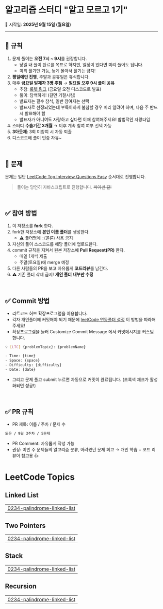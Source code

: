 # 알고리즘 스터디 "알고 모르고 1기"

📅 시작일: **2025년 9월 15일 (월요일)**

---

## 🚩 규칙

1. 문제 풀이는 **오전 7시 ~ 9시**를 권장합니다.
   - 당일 내 풀이 완료를 목표로 하지만, 일정이 있다면 미리 풀어도 됩니다.
   - 미리 풀기만 가능, 늦게 몰아서 풀기는 금지!
3. **평일에만 진행**, 주말과 공휴일은 휴식합니다.
4. 매주 **금요일 발제자 3명 추첨** → **일요일 오후 9시 풀이 공유**  
   - 추첨: [룰렛 링크](https://lazygyu.github.io/roulette/) (금요일 오전 디스코드로 발표)  
   - 풀이: 담백하게! (길면 기절시킴)
   - 발표자는 필수 참석, 일반 참여자는 선택
   - 발표자로 선정되었는데 부득이하게 불참할 경우 미리 알려야 하며, 다음 주 반드시 발표해야 함
   - 발표자가 아니여도 자랑하고 싶다면 이때 참여해주세요! 합법적인 자랑타임
6. 스터디 **수습기간 3개월** → 이후 계속 참여 여부 선택 가능
7. **3아웃제**: 3회 미참여 시 자동 퇴출
8. 디스코드에 풀이 인증 자유~ 

<br/>

## 🚀 문제
문제는 일단 [LeetCode Top Interview Questions Easy](https://leetcode.com/explore/interview/card/top-interview-questions-easy/) 순서대로 진행합니다.
> 풀이는 당연히 자바스크립트로 진행합니다. ~~파이썬 갈!~~

<br/>

## ✅ 참여 방법

1. 이 저장소를 **fork** 한다.
2. fork한 저장소에 **본인 이름 폴더**를 생성한다.  
   - ⚠️ 폴더명에 `:`(콜론) 사용 금지
3. 자신의 풀이 소스코드를 해당 폴더에 업로드한다.
4. commit 규칙을 지켜서 원본 저장소에 **Pull Request(PR)** 한다.  
   - 매일 1개씩 제출  
   - 주말(토요일)에 merge 예정
5. 다른 사람들의 PR을 보고 자유롭게 **코드리뷰**를 남긴다.
6. ⚠️ 기존 폴더 삭제 금지! **개인 폴더 내부만 수정**

<br/>

## ✅ Commit 방법
- 리트코드 허브 확장프로그램을 이용합니다.
- 각자 개인폴더에 커밋해야 되기 때문에 [leetCode 연동폴더 설정](https://velog.io/@becooq81/LeetHub-%ED%8F%B4%EB%8D%94-%EB%A7%8C%EB%93%A4%EC%96%B4%EC%84%9C-%EC%97%B0%EB%8F%99%ED%95%98%EA%B8%B0) 이 방법을 따라해주세요!
- 확장프로그램을 눌러 Customize Commit Message 에서 커밋메시지를 커스텀 합니다.
```bash
💡 [LTC] {problemTopic}: {problemName}

- Time: {time}
- Space: {space}
- Difficulty: {difficulty}
- Date: {date}
```
- 그리고 문제 풀고 submit 누르면 자동으로 커밋이 완료됩니다. (초록색 체크가 활성화되면 성공!)

<br/>

## ✅ PR 규칙

- PR 제목: 이름 / 주차 / 문제 수
```bash
도은 / 9월 3주차 / 5문제
```
- PR Comment: 자유롭게 작성 가능
- 권장: 이번 주 문제들의 알고리즘 분류, 어려웠던 문제 회고 → 개인 학습 + 코드 리뷰어 참고용 👍

<!---LeetCode Topics Start-->
# LeetCode Topics
## Linked List
|  |
| ------- |
| [0234-palindrome-linked-list](https://github.com/angielxx/algo_1th/tree/master/0234-palindrome-linked-list) |
## Two Pointers
|  |
| ------- |
| [0234-palindrome-linked-list](https://github.com/angielxx/algo_1th/tree/master/0234-palindrome-linked-list) |
## Stack
|  |
| ------- |
| [0234-palindrome-linked-list](https://github.com/angielxx/algo_1th/tree/master/0234-palindrome-linked-list) |
## Recursion
|  |
| ------- |
| [0234-palindrome-linked-list](https://github.com/angielxx/algo_1th/tree/master/0234-palindrome-linked-list) |
<!---LeetCode Topics End-->